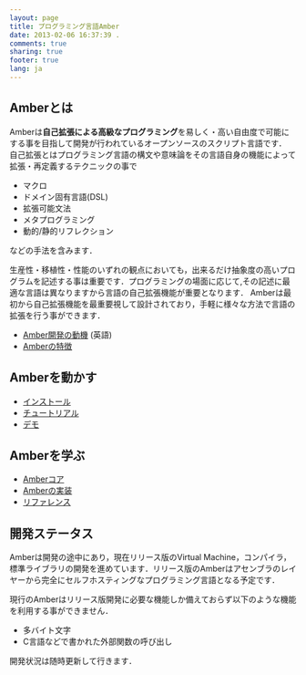 ```yaml
---
layout: page
title: プログラミング言語Amber
date: 2013-02-06 16:37:39 .
comments: true
sharing: true
footer: true
lang: ja
---
```


Amberとは
---------
Amberは**自己拡張による高級なプログラミング**を易しく・高い自由度で可能にする事を目指して開発が行われているオープンソースのスクリプト言語です．
自己拡張とはプログラミング言語の構文や意味論をその言語自身の機能によって拡張・再定義するテクニックの事で

* マクロ
* ドメイン固有言語(DSL)
* 拡張可能文法
* メタプログラミング
* 動的/静的リフレクション

などの手法を含みます．

生産性・移植性・性能のいずれの観点においても，出来るだけ抽象度の高いプログラムを記述する事は重要です．プログラミングの場面に応じて,その記述に最適な言語は異なりますから言語の自己拡張機能が重要となります．
Amberは最初から自己拡張機能を最重要視して設計されており，手軽に様々な方法で言語の拡張を行う事ができます．

* [Amber開発の動機](blog/motivation.html) (英語)
* [Amberの特徴](feature.html)

Amberを動かす
-------------
* [インストール](tutorial/install.html)
* [チュートリアル](tutorial/)
* [デモ](tutorial/demo.html)

Amberを学ぶ
-----------
* [Amberコア](implementation/amber-core.html)
* [Amberの実装](implementation/)
* [リファレンス](reference/)

開発ステータス
--------------
Amberは開発の途中にあり，現在リリース版のVirtual Machine，コンパイラ，標準ライブラリの開発を進めています．リリース版のAmberはアセンブラのレイヤーから完全にセルフホスティングなプログラミング言語となる予定です．

現行のAmberはリリース版開発に必要な機能しか備えておらず以下のような機能を利用する事ができません．

* 多バイト文字
* C言語などで書かれた外部関数の呼び出し

開発状況は随時更新して行きます．
